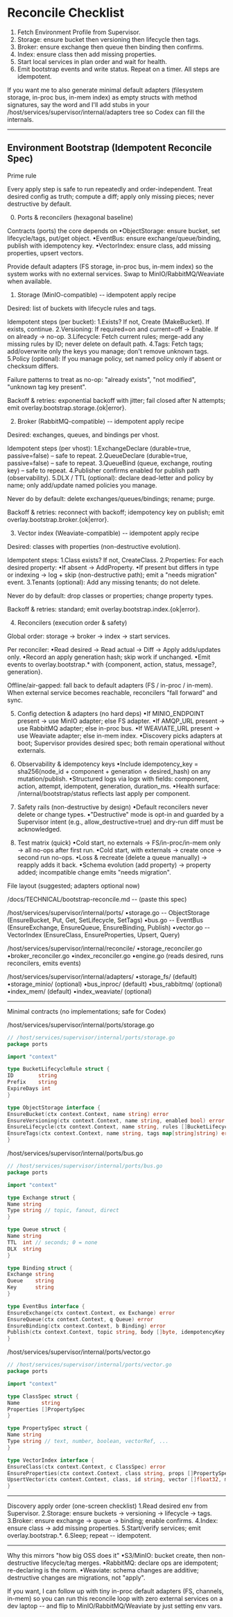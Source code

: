 # Reconcile Checklist

1. Fetch Environment Profile from Supervisor.
2. Storage: ensure bucket then versioning then lifecycle then tags.
3. Broker: ensure exchange then queue then binding then confirms.
4. Index: ensure class then add missing properties.
5. Start local services in plan order and wait for health.
6. Emit bootstrap events and write status. Repeat on a timer. All steps are idempotent.

If you want me to also generate minimal default adapters (filesystem storage, in-proc bus, in-mem index) as empty structs with method signatures, say the word and I'll add stubs in your /host/services/supervisor/internal/adapters tree so Codex can fill the internals.

---

## Environment Bootstrap (Idempotent Reconcile Spec)

Prime rule

Every apply step is safe to run repeatedly and order-independent. Treat desired config as truth; compute a diff; apply only missing pieces; never destructive by default.

0) Ports & reconcilers (hexagonal baseline)

Contracts (ports) the core depends on
•ObjectStorage: ensure bucket, set lifecycle/tags, put/get object.
•EventBus: ensure exchange/queue/binding, publish with idempotency key.
•VectorIndex: ensure class, add missing properties, upsert vectors.

Provide default adapters (FS storage, in-proc bus, in-mem index) so the system works with no external services. Swap to MinIO/RabbitMQ/Weaviate when available.

1) Storage (MinIO-compatible) -- idempotent apply recipe

Desired: list of buckets with lifecycle rules and tags.

Idempotent steps (per bucket):
1.Exists? If not, Create (MakeBucket). If exists, continue.
2.Versioning: If required=on and current=off → Enable. If on already → no-op.
3.Lifecycle: Fetch current rules; merge-add any missing rules by ID; never delete on default path.
4.Tags: Fetch tags; add/overwrite only the keys you manage; don't remove unknown tags.
5.Policy (optional): If you manage policy, set named policy only if absent or checksum differs.

Failure patterns to treat as no-op: "already exists", "not modified", "unknown tag key present".

Backoff & retries: exponential backoff with jitter; fail closed after N attempts; emit overlay.bootstrap.storage.{ok|error}.

2) Broker (RabbitMQ-compatible) -- idempotent apply recipe

Desired: exchanges, queues, and bindings per vhost.

Idempotent steps (per vhost):
1.ExchangeDeclare (durable=true, passive=false) – safe to repeat.
2.QueueDeclare (durable=true, passive=false) – safe to repeat.
3.QueueBind (queue, exchange, routing key) – safe to repeat.
4.Publisher confirms enabled for publish path (observability).
5.DLX / TTL (optional): declare dead-letter and policy by name; only add/update named policies you manage.

Never do by default: delete exchanges/queues/bindings; rename; purge.

Backoff & retries: reconnect with backoff; idempotency key on publish; emit overlay.bootstrap.broker.{ok|error}.

3) Vector index (Weaviate-compatible) -- idempotent apply recipe

Desired: classes with properties (non-destructive evolution).

Idempotent steps:
1.Class exists? If not, CreateClass.
2.Properties: For each desired property:
•If absent → AddProperty.
•If present but differs in type or indexing → log + skip (non-destructive path); emit a "needs migration" event.
3.Tenants (optional): Add any missing tenants; do not delete.

Never do by default: drop classes or properties; change property types.

Backoff & retries: standard; emit overlay.bootstrap.index.{ok|error}.

4) Reconcilers (execution order & safety)

Global order: storage → broker → index → start services.

Per reconciler:
•Read desired → Read actual → Diff → Apply adds/updates only.
•Record an apply generation hash; skip work if unchanged.
•Emit events to overlay.bootstrap.* with {component, action, status, message?, generation}.

Offline/air-gapped: fall back to default adapters (FS / in-proc / in-mem). When external service becomes reachable, reconcilers "fall forward" and sync.

5) Config detection & adapters (no hard deps)
•If MINIO_ENDPOINT present → use MinIO adapter; else FS adapter.
•If AMQP_URL present → use RabbitMQ adapter; else in-proc bus.
•If WEAVIATE_URL present → use Weaviate adapter; else in-mem index.
•Discovery picks adapters at boot; Supervisor provides desired spec; both remain operational without externals.

6) Observability & idempotency keys
•Include idempotency_key = sha256(node_id + component + generation + desired_hash) on any mutation/publish.
•Structured logs via logx with fields: component, action, attempt, idempotent, generation, duration_ms.
•Health surface: /internal/bootstrap/status reflects last apply per component.

7) Safety rails (non-destructive by design)
•Default reconcilers never delete or change types.
•"Destructive" mode is opt-in and guarded by a Supervisor intent (e.g., allow_destructive=true) and dry-run diff must be acknowledged.

8) Test matrix (quick)
•Cold start, no externals → FS/in-proc/in-mem only → all no-ops after first run.
•Cold start, with externals → create once → second run no-ops.
•Loss & recreate (delete a queue manually) → reapply adds it back.
•Schema evolution (add property) → property added; incompatible change emits "needs migration".

File layout (suggested; adapters optional now)

/docs/TECHNICAL/bootstrap-reconcile.md -- (paste this spec)

/host/services/supervisor/internal/ports/
•storage.go -- ObjectStorage (EnsureBucket, Put, Get, SetLifecycle, SetTags)
•bus.go -- EventBus (EnsureExchange, EnsureQueue, EnsureBinding, Publish)
•vector.go -- VectorIndex (EnsureClass, EnsureProperties, Upsert, Query)

/host/services/supervisor/internal/reconcile/
•storage_reconciler.go
•broker_reconciler.go
•index_reconciler.go
•engine.go (reads desired, runs reconcilers, emits events)

/host/services/supervisor/internal/adapters/
•storage_fs/ (default)
•storage_minio/ (optional)
•bus_inproc/ (default)
•bus_rabbitmq/ (optional)
•index_mem/ (default)
•index_weaviate/ (optional)

---

Minimal contracts (no implementations; safe for Codex)

/host/services/supervisor/internal/ports/storage.go

```go
// /host/services/supervisor/internal/ports/storage.go
package ports

import "context"

type BucketLifecycleRule struct {
ID        string
Prefix    string
ExpireDays int
}

type ObjectStorage interface {
EnsureBucket(ctx context.Context, name string) error
EnsureVersioning(ctx context.Context, name string, enabled bool) error
EnsureLifecycle(ctx context.Context, name string, rules []BucketLifecycleRule) error
EnsureTags(ctx context.Context, name string, tags map[string]string) error
}
```

/host/services/supervisor/internal/ports/bus.go

```go
// /host/services/supervisor/internal/ports/bus.go
package ports

import "context"

type Exchange struct {
Name string
Type string // topic, fanout, direct
}

type Queue struct {
Name string
TTL  int // seconds; 0 = none
DLX  string
}

type Binding struct {
Exchange string
Queue    string
Key      string
}

type EventBus interface {
EnsureExchange(ctx context.Context, ex Exchange) error
EnsureQueue(ctx context.Context, q Queue) error
EnsureBinding(ctx context.Context, b Binding) error
Publish(ctx context.Context, topic string, body []byte, idempotencyKey string) error
}
```

/host/services/supervisor/internal/ports/vector.go

```go
// /host/services/supervisor/internal/ports/vector.go
package ports

import "context"

type ClassSpec struct {
Name       string
Properties []PropertySpec
}

type PropertySpec struct {
Name string
Type string // text, number, boolean, vectorRef, ...
}

type VectorIndex interface {
EnsureClass(ctx context.Context, c ClassSpec) error
EnsureProperties(ctx context.Context, class string, props []PropertySpec) error
UpsertVector(ctx context.Context, class, id string, vector []float32, meta map[string]any) error
}
```

---

Discovery apply order (one-screen checklist)
1.Read desired env from Supervisor.
2.Storage: ensure buckets → versioning → lifecycle → tags.
3.Broker: ensure exchange → queue → binding; enable confirms.
4.Index: ensure class → add missing properties.
5.Start/verify services; emit overlay.bootstrap.*.
6.Sleep; repeat -- idempotent.

---

Why this mirrors "how big OSS does it"
•S3/MinIO: bucket create, then non-destructive lifecycle/tag merges.
•RabbitMQ: declare ops are idempotent; re-declaring is the norm.
•Weaviate: schema changes are additive; destructive changes are migrations, not "apply".

If you want, I can follow up with tiny in-proc default adapters (FS, channels, in-mem) so you can run this reconcile loop with zero external services on a dev laptop -- and flip to MinIO/RabbitMQ/Weaviate by just setting env vars.

